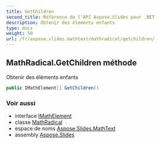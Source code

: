 ```yaml
---
title: GetChildren
second_title: Référence de l'API Aspose.Slides pour .NET
description: Obtenir des éléments enfants
type: docs
weight: 50
url: /fr/aspose.slides.mathtext/mathradical/getchildren/
---
```


## MathRadical.GetChildren méthode

Obtenir des éléments enfants

```csharp
public IMathElement[] GetChildren()
```

### Voir aussi

* interface [IMathElement](../../imathelement)
* classe [MathRadical](../../mathradical)
* espace de noms [Aspose.Slides.MathText](../../mathradical)
* assembly [Aspose.Slides](../../../)

<!-- NE PAS ÉDITER : généré par xmldocmd pour Aspose.Slides.dll -->
